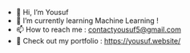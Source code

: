- 👋 Hi, I’m Yousuf
- 🌱 I’m currently learning Machine Learning !
- 📫 How to reach me : contactyousuf5@gmail.com
- 📁 Check out my portfolio : https://yousuf.website/

<!---
yousufnoor5/yousufnoor5 is a ✨ special ✨ repository because its `README.md` (this file) appears on your GitHub profile.
You can click the Preview link to take a look at your changes.
--->
